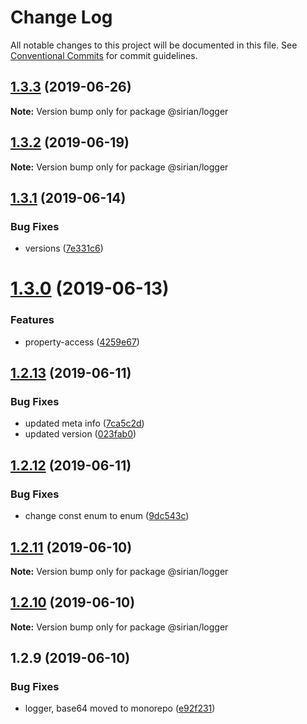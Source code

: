# Change Log

All notable changes to this project will be documented in this file.
See [Conventional Commits](https://conventionalcommits.org) for commit guidelines.

## [1.3.3](https://github.com/sirian/js/compare/@sirian/logger@1.3.2...@sirian/logger@1.3.3) (2019-06-26)

**Note:** Version bump only for package @sirian/logger





## [1.3.2](https://github.com/sirian/js/compare/@sirian/logger@1.3.1...@sirian/logger@1.3.2) (2019-06-19)

**Note:** Version bump only for package @sirian/logger





## [1.3.1](https://github.com/sirian/js/compare/@sirian/logger@1.3.0...@sirian/logger@1.3.1) (2019-06-14)


### Bug Fixes

* versions ([7e331c6](https://github.com/sirian/js/commit/7e331c6))





# [1.3.0](https://github.com/sirian/js/compare/@sirian/logger@1.2.13...@sirian/logger@1.3.0) (2019-06-13)


### Features

* property-access ([4259e67](https://github.com/sirian/js/commit/4259e67))





## [1.2.13](https://github.com/sirian/js/compare/@sirian/logger@1.2.12...@sirian/logger@1.2.13) (2019-06-11)


### Bug Fixes

* updated meta info ([7ca5c2d](https://github.com/sirian/js/commit/7ca5c2d))
* updated version ([023fab0](https://github.com/sirian/js/commit/023fab0))





## [1.2.12](https://github.com/sirian/js/compare/@sirian/logger@1.2.11...@sirian/logger@1.2.12) (2019-06-11)


### Bug Fixes

* change const enum to enum ([9dc543c](https://github.com/sirian/js/commit/9dc543c))





## [1.2.11](https://github.com/sirian/js/compare/@sirian/logger@1.2.10...@sirian/logger@1.2.11) (2019-06-10)

**Note:** Version bump only for package @sirian/logger





## [1.2.10](https://github.com/sirian/js/compare/@sirian/logger@1.2.9...@sirian/logger@1.2.10) (2019-06-10)

**Note:** Version bump only for package @sirian/logger





## 1.2.9 (2019-06-10)


### Bug Fixes

* logger, base64 moved to monorepo ([e92f231](https://github.com/sirian/js/commit/e92f231))
